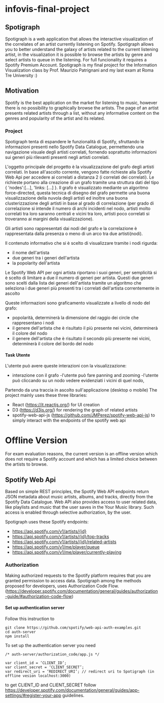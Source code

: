 # infovis-final-project


## Spotigraph

Spotigraph is a web application that allows the interactive visualization of the correlates of an artist currently listening on Spotify. 
Spotigraph allows you to better understand the galaxy of artists related to the current listening artist, in the visualization it is possible to browse the artists by genre and select artists to queue in the listening. For full funcionality it requires a Spotify Premium Account.
Spotigraph is my final project for the Information Visualization class by Prof. Maurizio Patrignani and my last exam at Roma Tre University :)

## Motivation
Spotify is the best application on the market for listening to music, however there is no possibility to graphically browse the artists. The page of an artist presents related artists through a list, without any informative content on the genres and popularity of the artist and its related.

### Project
Spotigraph tenta di espandere le funzionalità di Spotify, sfruttando le informazioni presenti nello Spotify Data Catalogue, permettendo una navigazione visuale degli artisti correlati, fornendo soprattutto informazioni sui generi più rilevanti presenti negli artisti correlati.

L'oggetto principale del progetto è la visualizzazione del grafo degli artisti correlati. In base all'ascolto corrente, vengono fatte richieste alla Spotify Web Api per accedere ai correlati a distanza 2 (i correlati dei correlati). Le richieste portano alla creazione di un grafo tramite una struttura dati del tipo { 'nodes':[...], 'links: [...] }. 
Il grafo è visualizzato mediante un algoritmo force-directed, questa tecnica di disegno del grafo permette una buona visualizzazione della nuvola degli artisti ed inoltre una buona clusterizzazione degli artisti in base al grado di correlazione (per grado di correlazione si intende il numero di archi incidenti nel nodo, artisti molto correlati tra loro saranno centrali e vicini tra loro, artisti poco correlati si troveranno ai margini della visualizzazione).

Gli artisti sono rappresentati dai nodi del grafo e la correlazione è rappresentata dalla presenza o meno di un arco tra due artisti(nodi).

Il contenuto informativo che si è scelto di visualizzare tramite i nodi rigurda:
- il nome dell'artista
- due generi tra i generi dell'artista
- la popolarity dell'artista

Le Spotify Web API per ogni artista riportano i suoi generi, per semplicità  si è scelto di limitare a due il numero di generi per artista. Questi due generi sono scelti dalla lista dei generi dell'artista tramite un algoritmo che seleziona i due generi più presenti tra i correlati dell'artista correntemente in ascolto

Queste informazioni sono graficamento visualizzate a livello di nodo del grafo:
 - popolarità, determinerà la dimensione del raggio dei circle che rappresentano i nodi
 - il genere dell'artista che è risultato il più presente nei vicini, determinerà il colore del nodo
 - il genere dell'artista che è risultato il secondo più presente nei vicini, determinerà il colore del bordo del nodo
 
 #### Task Utente
 
 L'utente può avere queste interazioni con la visualizzazione:
 - interazione con il grafo
    -l'utente può fare panning and zooming
    -l'utente può cliccando su un nodo vedere evidenziati i vicini di quel nodo, 
 
 



Partendo da una traccia in ascolto sull'applicazione (desktop o mobile)
The project mainly uses these three libraries:
- React (https://it.reactjs.org/) for UI creation
- D3 (https://d3js.org/) for rendering the graph of related artists
- spotify-web-api-js (https://github.com/JMPerez/spotify-web-api-js) to simply interact with the endpoints of the spotify web api





# Offline Version
For exam evaluation reasons, the current version is an offline version which does not require a Spotify account and which has a limited choice between the artists to browse.



## Spotify Web Api
Based on simple REST principles, the Spotify Web API endpoints return JSON metadata about music artists, albums, and tracks, directly from the Spotify Data Catalogue.
Web API also provides access to user related data, like playlists and music that the user saves in the Your Music library. Such access is enabled through selective authorization, by the user.

Spotigraph uses these Spotify endpoints:
- https://api.spotify.com/v1/artists/{id}
- https://api.spotify.com/v1/artists/{id}/top-tracks
- https://api.spotify.com/v1/artists/{id}/related-artists
- https://api.spotify.com/v1/me/player/queue
- https://api.spotify.com/v1/me/player/currently-playing

### Authorization
Making authorized requests to the Spotify platform requires that you are granted permission to access data. Spotigraph among the methods proposed for developers, uses Authorization Code Flow.
(https://developer.spotify.com/documentation/general/guides/authorization-guide/#authorization-code-flow)


#### Set up authentication server
Follow this instruction to 

```
git clone https://github.com/spotify/web-api-auth-examples.git 
cd auth-server
npm install
```
To set up the authentication server you need 
```
/* auth-server/authorization_code/app.js */

var client_id = ‘CLIENT_ID’;
var client_secret = ‘CLIENT_SECRET’; 
var redirect_uri = ‘REDIRECT_URI’; // redirect uri to Spotigraph (in offline vesion localhost:3000)
```

to get CLIENT_ID and CLIENT_SECRET follow https://developer.spotify.com/documentation/general/guides/app-settings/#register-your-app guidelines.
















